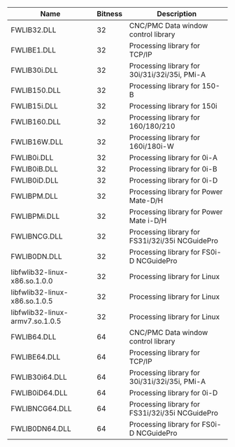 | Name | Bitness | Description |
|---|---|---|
| FWLIB32.DLL | 32 | CNC/PMC Data window control library | 7.3.0.1 |
| FWLIBE1.DLL | 32 | Processing library for TCP/IP | 5.3.0.1 |
| FWLIB30i.DLL | 32 | Processing library for 30i/31i/32i/35i, PMi-A |
| FWLIB150.DLL | 32 | Processing library for 150-B |
| FWLIB15i.DLL | 32 | Processing library for 150i |
| FWLIB160.DLL | 32 | Processing library for 160/180/210 |
| FWLIB16W.DLL | 32 | Processing library for 160i/180i-W |
| FWLIB0i.DLL  | 32 | Processing library for 0i-A |
| FWLIB0iB.DLL | 32 | Processing library for 0i-B |
| FWLIB0iD.DLL | 32 | Processing library for 0i-D |
| FWLIBPM.DLL  | 32 | Processing library for Power Mate-D/H |
| FWLIBPMi.DLL | 32 | Processing library for Power Mate i-D/H |
| FWLIBNCG.DLL | 32 | Processing library for FS31i/32i/35i NCGuidePro |
| FWLIB0DN.DLL | 32 | Processing library for FS0i-D NCGuidePro |
| libfwlib32-linux-x86.so.1.0.0 | 32 | Processing library for Linux |
| libfwlib32-linux-x86.so.1.0.5 | 32 | Processing library for Linux |
| libfwlib32-linux-armv7.so.1.0.5 | 32 | Processing library for Linux |
| FWLIB64.DLL    | 64 | CNC/PMC Data window control library |
| FWLIBE64.DLL   | 64 | Processing library for TCP/IP |
| FWLIB30i64.DLL | 64 | Processing library for 30i/31i/32i/35i, PMi-A |
| FWLIB0iD64.DLL | 64 | Processing library for 0i-D |
| FWLIBNCG64.DLL | 64 | Processing library for FS31i/32i/35i NCGuidePro |
| FWLIB0DN64.DLL | 64 | Processing library for FS0i-D NCGuidePro |